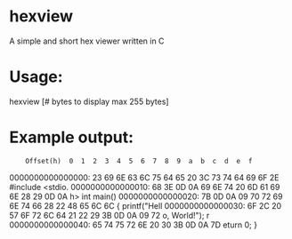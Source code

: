 # hexview
A simple and short hex viewer written in C

# Usage:
hexview <file source> [# bytes to display max 255 bytes]

# Example output:
        Offset(h)  0  1  2  3  4  5  6  7  8  9  a  b  c  d  e  f
0000000000000000: 23 69 6E 63 6C 75 64 65 20 3C 73 74 64 69 6F 2E #include <stdio.
0000000000000010: 68 3E 0D 0A 69 6E 74 20 6D 61 69 6E 28 29 0D 0A h>  int main()
0000000000000020: 7B 0D 0A 09 70 72 69 6E 74 66 28 22 48 65 6C 6C {   printf("Hell
0000000000000030: 6F 2C 20 57 6F 72 6C 64 21 22 29 3B 0D 0A 09 72 o, World!");   r
0000000000000040: 65 74 75 72 6E 20 30 3B 0D 0A 7D                eturn 0;  }
